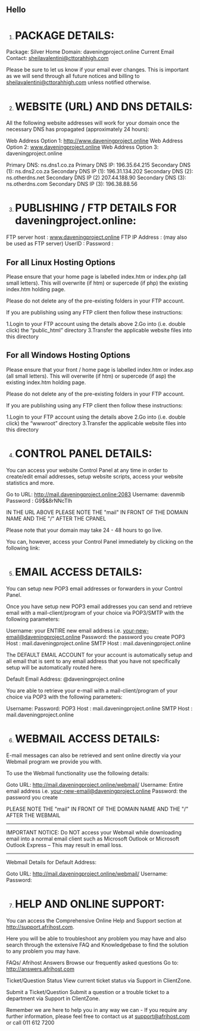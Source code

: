 
## Hello

1. PACKAGE DETAILS:
   ==================================================

Package: Silver Home
Domain: daveningproject.online
Current Email Contact: sheilavalentini@cttorahhigh.com

Please be sure to let us know if your email ever changes. This is important as we will send through all future notices and billing to sheilavalentini@cttorahhigh.com unless notified otherwise.


2. WEBSITE (URL) AND DNS DETAILS:
   ==================================================

All the following website addresses will work for your domain once the necessary DNS has propagated (approximately 24 hours):

Web Address Option 1: http://www.daveningproject.online
Web Address Option 2: www.daveningproject.online
Web Address Option 3: daveningproject.online

Primary DNS:
ns.dns1.co.za
Primary DNS IP:	196.35.64.215
Secondary DNS (1):	ns.dns2.co.za
Secondary DNS IP (1):	196.31.134.202
Secondary DNS (2):	ns.otherdns.net
Secondary DNS IP (2)
207.44.188.90
Secondary DNS (3):	ns.otherdns.com
Secondary DNS IP (3):	196.38.88.56

3. PUBLISHING / FTP DETAILS FOR daveningproject.online:
   ==================================================

FTP server host : www.daveningproject.online
FTP IP Address : (may also be used as FTP server)
UserID :
Password :


For all Linux Hosting Options
-----------------------------------
Please ensure that your home page is labelled index.htm or index.php (all small letters). This will overwrite (if htm) or supercede (if php) the existing index.htm holding page.

Please do not delete any of the pre-existing folders in your FTP account.

If you are publishing using any FTP client then follow these instructions:

1.Login to your FTP account using the details above
2.Go into (i.e. double click) the “public_html” directory
3.Transfer the applicable website files into this directory


For all Windows Hosting Options
----------------------------------- 
Please ensure that your front / home page is labelled index.htm or index.asp (all small letters). This will overwrite (if htm) or supercede (if asp) the existing index.htm holding page.

Please do not delete any of the pre-existing folders in your FTP account.

If you are publishing using any FTP client then follow these instructions:

1.Login to your FTP account using the details above
2.Go into (i.e. double click) the “wwwroot” directory
3.Transfer the applicable website files into this directory


4. CONTROL PANEL DETAILS:
   ==================================================

You can access your website Control Panel at any time in order to create/edit email addresses, setup website scripts, access your website statistics and more.

Go to URL: http://mail.daveningproject.online:2083
Username: davenmib
Password : G9$&8rNNcTlh

IN THE URL ABOVE PLEASE NOTE THE "mail" IN FRONT OF THE DOMAIN NAME AND THE "/" AFTER THE CPANEL

Please note that your domain may take 24 - 48 hours to go live.

You can, however, access your Control Panel immediately by clicking on the following link:



5. EMAIL ACCESS DETAILS:
   ==================================================

You can setup new POP3 email addresses or forwarders in your Control Panel.

Once you have setup new POP3 email addresses you can send and retrieve email with a mail-client/program of your choice via POP3/SMTP with the following parameters:

Username: your ENTIRE new email address i.e. your-new-email@daveningproject.online
Password: the password you create
POP3 Host : mail.daveningproject.online
SMTP Host : mail.daveningproject.online

The DEFAULT EMAIL ACCOUNT for your account is automatically setup and all email that is sent to any email address that you have not specifically setup will be automatically routed here.

Default Email Address: @daveningproject.online

You are able to retrieve your e-mail with a mail-client/program of your choice via POP3 with the following parameters:

Username:
Password:
POP3 Host : mail.daveningproject.online
SMTP Host : mail.daveningproject.online


6. WEBMAIL ACCESS DETAILS:
   ==================================================

E-mail messages can also be retrieved and sent online directly via your Webmail program we provide you with.

To use the Webmail functionality use the following details:

Goto URL: http://mail.daveningproject.online/webmail/
Username: Entire email address i.e. your-new-email@daveningproject.online
Password: the password you create

PLEASE NOTE THE "mail" IN FRONT OF THE DOMAIN NAME AND THE "/" AFTER THE WEBMAIL

*******
IMPORTANT NOTICE: Do NOT access your Webmail while downloading email into a normal
email client such as Microsoft Outlook or Microsoft Outlook Express – This may result in email loss.
*******

Webmail Details for Default Address:

Goto URL: http://mail.daveningproject.online/webmail/
Username:
Password:


7. HELP AND ONLINE SUPPORT:
   ==================================================

You can access the Comprehensive Online Help and Support section at http://support.afrihost.com.

Here you will be able to troubleshoot any problem you may have and also search through the extensive FAQ and Knowledgebase to find the solution to any problem you may have.

FAQs/ Afrihost Answers
Browse our frequently asked questions
Go to: http://answers.afrihost.com

Ticket/Question Status
View current ticket status via Support in ClientZone.

Submit a Ticket/Question
Submit a question or a trouble ticket to a department via Support in ClientZone.

Remember we are here to help you in any way we can - If you require any further information, please feel free to contact us at support@afrihost.com or call 011 612 7200


